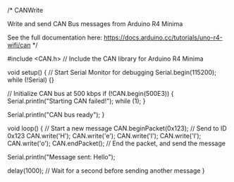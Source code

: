 /*
  CANWrite

  Write and send CAN Bus messages from Arduino R4 Minima

  See the full documentation here:
  https://docs.arduino.cc/tutorials/uno-r4-wifi/can
*/

#include <CAN.h> // Include the CAN library for Arduino R4 Minima

void setup() {
  // Start Serial Monitor for debugging
  Serial.begin(115200);
  while (!Serial) {}

  // Initialize CAN bus at 500 kbps
  if (!CAN.begin(500E3)) {
    Serial.println("Starting CAN failed!");
    while (1);
  }

  Serial.println("CAN bus ready");
}

void loop() {
  // Start a new message
  CAN.beginPacket(0x123); // Send to ID 0x123
  CAN.write('H');
  CAN.write('e');
  CAN.write('l');
  CAN.write('l');
  CAN.write('o');
  CAN.endPacket(); // End the packet, and send the message
  
  Serial.println("Message sent: Hello");

  delay(1000); // Wait for a second before sending another message
}

